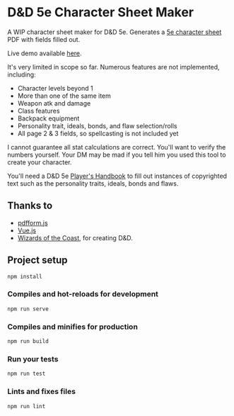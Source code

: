 # D&D 5e Character Sheet Maker

A WIP character sheet maker for D&D 5e. Generates a [5e character sheet](https://dnd.wizards.com/articles/features/character_sheets) PDF with fields filled out.

Live demo available [here](https://drogoganor.net/).

It's very limited in scope so far. Numerous features are not implemented, including:

* Character levels beyond 1
* More than one of the same item
* Weapon atk and damage
* Class features
* Backpack equipment
* Personality trait, ideals, bonds, and flaw selection/rolls
* All page 2 & 3 fields, so spellcasting is not included yet

I cannot guarantee all stat calculations are correct. You'll want to verify the numbers yourself. Your DM may be mad if you tell him you used this tool to create your character.

You'll need a D&D 5e [Player's Handbook](https://dnd.wizards.com/products/tabletop-games/rpg-products/rpg_playershandbook) to fill out instances of copyrighted text such as the personality traits, ideals, bonds and flaws.

## Thanks to

* [pdfform.js](https://github.com/phihag/pdfform.js)
* [Vue.js](https://vuejs.org/)
* [Wizards of the Coast](https://dnd.wizards.com/), for creating D&D.

## Project setup
```
npm install
```

### Compiles and hot-reloads for development
```
npm run serve
```

### Compiles and minifies for production
```
npm run build
```

### Run your tests
```
npm run test
```

### Lints and fixes files
```
npm run lint
```
